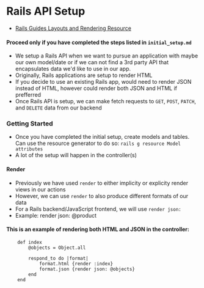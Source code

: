 # Rails API Setup 
- [Rails Guides Layouts and Rendering Resource](https://guides.rubyonrails.org/v5.2/layouts_and_rendering.html)

#### Proceed only if you have completed the steps listed in `initial_setup.md`

- We setup a Rails API when we want to pursue an application with maybe our own model/date or if we can not find a 3rd party API that encapsulates data we'd like to use in our app.
- Originally, Rails applications are setup to render HTML
- If you decide to use an existing Rails app, would need to render JSON instead of HTML, however could render both JSON and HTML if prefferred 
- Once Rails API is setup, we can make fetch requests to `GET`, `POST`, `PATCH`, and `DELETE` data from our backend

### Getting Started
- Once you have completed the initial setup, create models and tables. Can use the resource generator to do so: `rails g resource Model attributes`
- A lot of the setup will happen in the controller(s)

#### Render

- Previously we have used `render` to either implicity or explicity render views in our actions
- However, we can use `render` to also produce different formats of our data
- For a Rails backend/JavaScript frontend, we will use `render json:` 
- Example:
    render json: @product



#### This is an example of rendering both HTML and JSON in the controller:
```
    def index 
        @objects = Object.all

        respond_to do |format|
            format.html {render :index}
            format.json {render json: @objects}
        end
    end 
```



